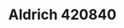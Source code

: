 # Aldrich 420840
<a name="material" />
<script type="application/ld+json">

  {
    "@context": "https://schema.org/",
    "@type": "ChemicalSubstance",
    "http://purl.org/dc/terms/conformsTo":
      {
        "@type": "CreativeWork",
        "@id": "https://bioschemas.org/profiles/ChemicalSubstance/0.4-RELEASE/"
      },
    "@id": "https://egonw.github.io/nanowiki/nanowiki368.html#material",
    "name": "Aldrich 420840",
    "sameAs: "http://127.0.0.1/mediawiki/index.php/Special:URIResolver/Aldrich_420840"
  }
</script>

